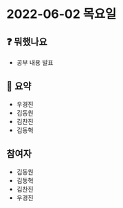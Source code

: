 # 2022-06-02 목요일


## :question: 뭐했나요
  - 공부 내용 발표

## 📑 요약
  - 우경진 
  - 김동원
  - 김찬진 
  - 김동혁

## 참여자
  - 김동원
  - 김동혁
  - 김찬진
  - 우경진